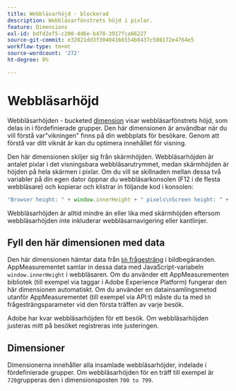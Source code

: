 ```yaml
---
title: Webbläsarhöjd - blockerad
description: Webbläsarfönstrets höjd i pixlar.
feature: Dimensions
exl-id: bdfd2ef5-c200-4d6e-b478-3917fca66227
source-git-commit: e32821dd3f30404166554b8437c508172e4764e5
workflow-type: tm+mt
source-wordcount: '272'
ht-degree: 0%

---
```


# Webbläsarhöjd

Webbläsarhöjden - bucketed [dimension](overview.md) visar webbläsarfönstrets höjd, som delas in i fördefinierade grupper. Den här dimensionen är användbar när du vill förstå var&quot;vikningen&quot; finns på din webbplats för besökare. Genom att förstå var ditt viknät är kan du optimera innehållet för visning.

Den här dimensionen skiljer sig från skärmhöjden. Webbläsarhöjden är antalet pixlar i det visningsbara webbläsarutrymmet, medan skärmhöjden är höjden på hela skärmen i pixlar. Om du vill se skillnaden mellan dessa två variabler på din egen dator öppnar du webbläsarkonsolen (F12 i de flesta webbläsare) och kopierar och klistrar in följande kod i konsolen:

```javascript
"Browser height: " + window.innerHeight + " pixels\nScreen height: " + screen.height + " pixels";
```

Webbläsarhöjden är alltid mindre än eller lika med skärmhöjden eftersom webbläsarhöjden inte inkluderar webbläsarnavigering eller kantlinjer.

## Fyll den här dimensionen med data

Den här dimensionen hämtar data från [`bh` frågesträng](/help/implement/validate/query-parameters.md) i bildbegäranden. AppMeasurementet samlar in dessa data med JavaScript-variabeln `window.innerHeight` i webbläsaren. Om du använder ett AppMeasurementen bibliotek (till exempel via taggar i Adobe Experience Platform) fungerar den här dimensionen automatiskt. Om du använder en datainsamlingsmetod utanför AppMeasurementet (till exempel via API:t) måste du ta med `bh` frågesträngsparameter vid den första träffen av varje besök.

Adobe har kvar webbläsarhöjden för ett besök. Om webbläsarhöjden justeras mitt på besöket registreras inte justeringen.

## Dimensioner

Dimensionerna innehåller alla insamlade webbläsarhöjder, indelade i fördefinierade grupper. Om webbläsarhöjden för en träff till exempel är `720`grupperas den i dimensionsposten `700 to 799`.
